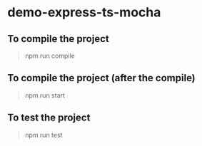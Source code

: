 # demo-express-ts-mocha


## To compile the project

>  npm run compile

## To compile the project (after the compile)

>  npm run start

## To test the project

>  npm run test
